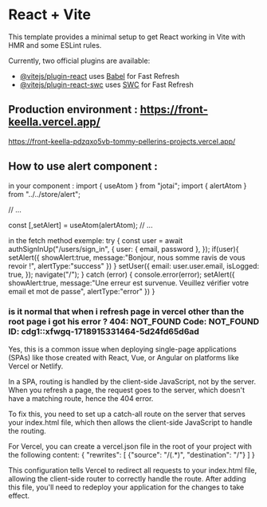 # React + Vite

This template provides a minimal setup to get React working in Vite with HMR and some ESLint rules.

Currently, two official plugins are available:

- [@vitejs/plugin-react](https://github.com/vitejs/vite-plugin-react/blob/main/packages/plugin-react/README.md) uses [Babel](https://babeljs.io/) for Fast Refresh
- [@vitejs/plugin-react-swc](https://github.com/vitejs/vite-plugin-react-swc) uses [SWC](https://swc.rs/) for Fast Refresh

## Production environment : https://front-keella.vercel.app/
https://front-keella-pdzqxo5vb-tommy-pellerins-projects.vercel.app/

## How to use alert component :
in your component :
import { useAtom } from "jotai";
import { alertAtom } from "../../store/alert";

// ...

const [,setAlert] = useAtom(alertAtom);
// ...

in the fetch method exemple:
try {
      const user = await authSignInUp("/users/sign_in", {
        user: { email, password },
      });
      if(user){
        setAlert({
          showAlert:true,
          message:"Bonjour, nous somme ravis de vous revoir !",
          alertType:"success"
        })
      }
      setUser({
        email: user.user.email,
        isLogged: true,
      });
      navigate("/");
    } catch (error) {
      console.error(error); 
      setAlert({
        showAlert:true,
        message:"Une erreur est survenue. Veuillez vérifier votre email et mot de passe",
        alertType:"error"
      })
    }

### is it normal that when i refresh page in vercel other than the root page i got his error ? 404: NOT_FOUND Code: NOT_FOUND ID: cdg1::xfwgq-1718915331464-5d24fd65d6ad

Yes, this is a common issue when deploying single-page applications (SPAs) like those created with React, Vue, or Angular on platforms like Vercel or Netlify.

In a SPA, routing is handled by the client-side JavaScript, not by the server. When you refresh a page, the request goes to the server, which doesn't have a matching route, hence the 404 error.

To fix this, you need to set up a catch-all route on the server that serves your index.html file, which then allows the client-side JavaScript to handle the routing.

For Vercel, you can create a vercel.json file in the root of your project with the following content:
{
    "rewrites": [
        {"source": "/(.*)", "destination": "/"}
    ]
}

This configuration tells Vercel to redirect all requests to your index.html file, allowing the client-side router to correctly handle the route. After adding this file, you'll need to redeploy your application for the changes to take effect.